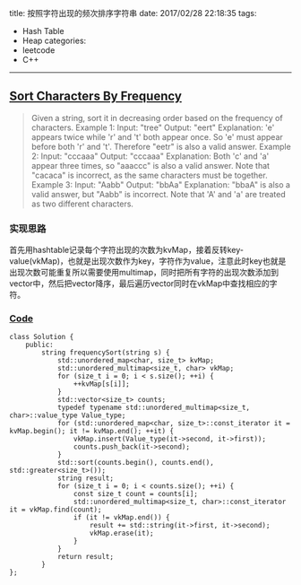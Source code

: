 title: 按照字符出现的频次排序字符串
date: 2017/02/28 22:18:35
tags:
- Hash Table
- Heap
categories:
- leetcode
- C++

---
## [Sort Characters By Frequency](https://leetcode.com/problems/sort-characters-by-frequency/)
> Given a string, sort it in decreasing order based on the frequency of characters.
> Example 1:
> Input:
> "tree"
> Output:
> "eert"
> Explanation:
> 'e' appears twice while 'r' and 't' both appear once.
> So 'e' must appear before both 'r' and 't'. Therefore "eetr" is also a valid answer.
> Example 2:
> Input:
> "cccaaa"
> Output:
> "cccaaa"
> Explanation:
> Both 'c' and 'a' appear three times, so "aaaccc" is also a valid answer.
> Note that "cacaca" is incorrect, as the same characters must be together.
> Example 3:
> Input:
> "Aabb"
> Output:
> "bbAa"
> Explanation:
> "bbaA" is also a valid answer, but "Aabb" is incorrect.
> Note that 'A' and 'a' are treated as two different characters.

### 实现思路
首先用hashtable记录每个字符出现的次数为kvMap，接着反转key-value(vkMap)，也就是出现次数作为key，字符作为value，注意此时key也就是出现次数可能重复所以需要使用multimap，同时把所有字符的出现次数添加到vector中，然后把vector降序，最后遍历vector同时在vkMap中查找相应的字符。

### [Code](https://github.com/Finalcheat/leetcode/blob/master/src/Sort-Characters-By-Frequency.cpp)
```
class Solution {
    public:
        string frequencySort(string s) {
            std::unordered_map<char, size_t> kvMap;
            std::unordered_multimap<size_t, char> vkMap;
            for (size_t i = 0; i < s.size(); ++i) {
                ++kvMap[s[i]];
            }
            std::vector<size_t> counts;
            typedef typename std::unordered_multimap<size_t, char>::value_type Value_type;
            for (std::unordered_map<char, size_t>::const_iterator it = kvMap.begin(); it != kvMap.end(); ++it) {
                vkMap.insert(Value_type(it->second, it->first));
                counts.push_back(it->second);
            }
            std::sort(counts.begin(), counts.end(), std::greater<size_t>());
            string result;
            for (size_t i = 0; i < counts.size(); ++i) {
                const size_t count = counts[i];
                std::unordered_multimap<size_t, char>::const_iterator it = vkMap.find(count);
                if (it != vkMap.end()) {
                    result += std::string(it->first, it->second);
                    vkMap.erase(it);
                }
            }
            return result;
        }
};
```

